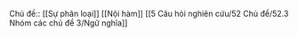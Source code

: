 Chủ đề:: [[Sự phân loại]] [[Nội hàm]] [[5 Câu hỏi nghiên cứu/52 Chủ đề/52.3 Nhóm các chủ đề 3/Ngữ nghĩa]]